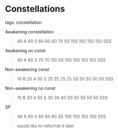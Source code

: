 # Constellations
tags: constellation

Awakening constellation
>40 A 60 S 60 60 60 70 SS 150 150 150 150 SSS

Awakening no const
>40 A 60 S 70 70 110 SS 150 150 150 150 SSS

Non-awakening const
>10 B 20 A 50 S 25 25 25 25 SS 50 50 50 50 SSS

Non-awakening no const
>10 B 20 A 50 S 30 30 40 SS 50 50 50 50 SSS

SP
>40 A 60 S 60 60 80 SS 100 100 100 100 SSS

> would like to reformat it later